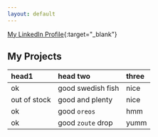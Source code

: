 ```yaml
---
layout: default
---
```


[My LinkedIn Profile](https://www.linkedin.com/in/eric-muts){:target="_blank"}

## My Projects

| head1        | head two          | three |
|:-------------|:------------------|:------|
| ok           | good swedish fish | nice  |
| out of stock | good and plenty   | nice  |
| ok           | good `oreos`      | hmm   |
| ok           | good `zoute` drop | yumm  |



